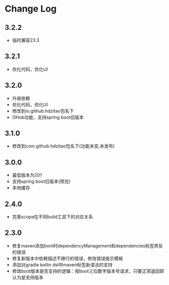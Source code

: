 # Change Log

## 3.2.2

- 临时兼容23.3

## 3.2.1

- 优化代码，优化UI

## 3.2.0

- 升级依赖
- 优化代码，优化UI
- 修改到io.github.hdzitao包名下
- OHub功能，支持spring boot旧版本

## 3.1.0

- 修改到com.github.hdzitao包名下(功能未变,未发布)

## 3.0.0

- 最低版本为201
- 支持spring boot旧版本(预览)
- 本地缓存

## 2.4.0

- 完善scope在不同build工具下的对应关系

## 2.3.0

- 修复maven添加bom时dependencyManagement和dependencies标签弄反的错误
- 修复新版本中依赖描述不换行的错误，修改错误提示模板
- 添加对gradle kotlin dsl中maven标签新语法的支持
- 修改boot版本是否支持的逻辑：按boot三位数字版本号请求，只要正常返回即认为是支持版本